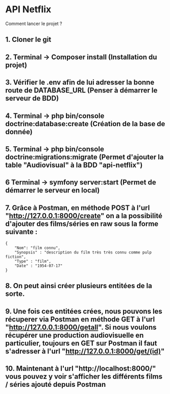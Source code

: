 # API Netflix

Comment lancer le projet ?

  ## 1. Cloner le git

  ## 2. Terminal -> Composer install (Installation du projet)

  ## 3. Vérifier le .env afin de lui adresser la bonne route de DATABASE_URL (Penser à démarrer le serveur de BDD)

  ## 4. Terminal -> php bin/console doctrine:database:create (Création de la base de donnée)

  ## 5. Terminal -> php bin/console doctrine:migrations:migrate (Permet d'ajouter la table "Audiovisual" à la BDD "api-netflix")

  ## 6 Terminal -> symfony server:start (Permet de démarrer le serveur en local)

  ## 7. Grâce à Postman, en méthode POST à l'url "http://127.0.0.1:8000/create" on a la possibilité d'ajouter des films/séries en raw sous la forme suivante :

    {
        "Nom": "film connu",
        "Synopsis" : "description du film très très connu comme pulp fiction",
        "Type" : "film",
        "Date" : "1954-07-17"
    }

  ## 8. On peut ainsi créer plusieurs entitées de la sorte.

  ## 9. Une fois ces entitées crées, nous pouvons les récuperer via Postman en méthode GET à l'url "http://127.0.0.1:8000/getall". Si nous voulons récupérer une production audiovisuelle en particulier, toujours en GET sur Postman il faut s'adresser à l'url "http://127.0.0.1:8000/get/(id)"

  ## 10. Maintenant à l'url "http://localhost:8000/" vous pouvez y voir s'afficher les différents films / séries ajouté depuis Postman 
